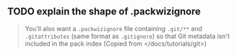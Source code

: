 ## TODO explain the shape of .packwizignore

> You'll also want a `.packwizignore` file containing `.git/**` and `.gitattributes` (same format as `.gitignore`) so that Git metadata isn't included in the pack index
> (Copied from </docs/tutorials/git>)
